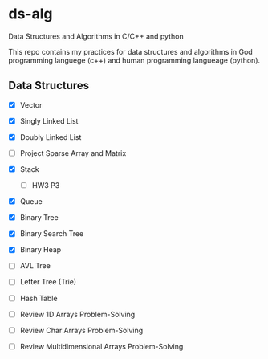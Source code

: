# ds-alg

Data Structures and Algorithms in C/C++ and python

This repo contains my practices for data structures and algorithms in God programming languege (c++) and human programming langueage (python).

## Data Structures

- [x] Vector

- [x] Singly Linked List

- [x] Doubly Linked List

- [ ] Project Sparse Array and Matrix

- [x] Stack

  - [ ] HW3 P3

- [x] Queue

- [x] Binary Tree

- [x] Binary Search Tree

- [x] Binary Heap

- [ ] AVL Tree

- [ ] Letter Tree (Trie)

- [ ] Hash Table

- [ ] Review 1D Arrays Problem-Solving

- [ ] Review Char Arrays Problem-Solving

- [ ] Review Multidimensional Arrays Problem-Solving
